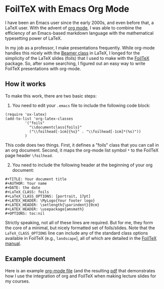 # FoilTeX with Emacs Org Mode

I have been an Emacs user since the early 2000s, and even before that, a LaTeX user. With the advent of [org mode](https://orgmode.org/), I was able to combine the efficiency of an Emacs-based markdown language with the mathematical typesetting power of LaTeX. 

In my job as a professor, I make presentations frequently. While org-mode handles this nicely with the [Beamer class](https://orgmode.org/worg/exporters/beamer/tutorial.html) in LaTeX, I longed for the simplicity of the LaTeX slides (foils) that I used to make with the [FoilTeX](https://ctan.org/pkg/foiltex?lang=en) package.  So, after some searching, I figured out an easy way to write FoilTeX presentations with org-mode.

## How it works

To make this work, there are two basic steps:

1. You need to edit your `.emacs` file to include the following code block:

```
(require 'ox-latex)
(add-to-list 'org-latex-classes
	     '("foils"
	       "\\documentclass{foils}"
	       ("\\foilhead[-1cm]{%s}" . "\\foilhead[-1cm]*(%s)"))
	     )
```

This code does two things. First, it defines a "foils" class that you can call in an org document. Second, it maps the org-mode list symbol `*` to the FoilTeX page header `\foilhead`.

2. You need to include the following header at the beginning of your org document:

```
#+TITLE: Your document title
#+AUTHOR: Your name
#+DATE: the date 
#+LaTeX_CLASS: foils
#+LaTeX_CLASS_OPTIONS: [portrait, 17pt]
#+LATEX_HEADER: \MyLogo{Your footer logo}
#+LATEX_HEADER: \setlength{\parindent}{0cm}
#+LATEX_HEADER: \usepackage{amsmath}
#+OPTIONS: toc:nil
```

Strictly speaking, not all of these lines are required. But for me, they form the core of a minimal, but nicely formatted set of foils/slides.  Note that the `LaTeX_CLASS_OPTIONS` line can include any of the standard class options available in FoilTeX (e.g., `landscape`], all of which are detailed in the [FoilTeX manual](http://ftp.math.purdue.edu/mirrors/ctan.org/macros/latex/contrib/foiltex/foiltex.pdf).

## Example document

Here is an example [org-mode file](example.org) (and the resulting [pdf](example.pdf) that demonstrates how I use the integration of org and FoilTeX when making lecture slides for my courses.
